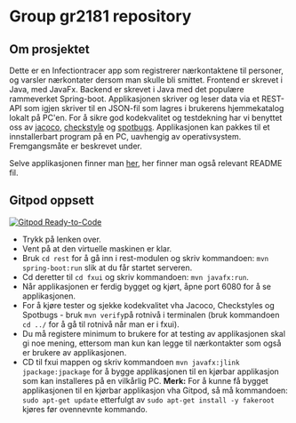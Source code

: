 # Group gr2181 repository

## Om prosjektet

Dette er en Infectiontracer app som registrerer nærkontaktene til personer, og varsler nærkontater dersom man skulle bli smittet. Frontend er skrevet i Java, med JavaFx. Backend er skrevet i Java med det populære rammeverket Spring-boot. Applikasjonen skriver og leser data via et REST-API som igjen skriver til en JSON-fil som lagres i brukerens hjemmekatalog lokalt på PC'en. For å sikre god kodekvalitet og testdekning har vi benyttet oss av [jacoco](https://www.eclemma.org/jacoco/), [checkstyle](https://checkstyle.sourceforge.io/) og [spotbugs](https://spotbugs.github.io/). 
Applikasjonen kan pakkes til et innstallerbart program på en PC, uavhengig av operativsystem. Fremgangsmåte er beskrevet under.

Selve applikasjonen finner man [her](Infectiontracer), her finner man også relevant README fil.

## Gitpod oppsett

[![Gitpod Ready-to-Code](https://img.shields.io/badge/Gitpod-Ready--to--Code-blue?logo=gitpod)](https://gitpod.stud.ntnu.no/#https://gitlab.stud.idi.ntnu.no/it1901/groups-2021/gr2181/gr2181)

- Trykk på lenken over.
- Vent på at den virtuelle maskinen er klar.
- Bruk `cd rest` for å gå inn i rest-modulen og skriv kommandoen: `mvn spring-boot:run` slik at du får startet serveren.
- Cd deretter til `cd fxui` og skriv kommandoen: `mvn javafx:run`.
- Når applikasjonen er ferdig bygget og kjørt, åpne port 6080 for å se applikasjonen.
- For å kjøre tester og sjekke kodekvalitet vha Jacoco, Checkstyles og Spotbugs - bruk `mvn verify`på rotnivå i terminalen (bruk kommandoen `cd ../` for å gå til rotnivå når man er i fxui).
- Du må registere minimum to brukere for at testing av applikasjonen skal gi noe mening, ettersom man kun kan legge til nærkontakter som også er brukere av applikasjonen.
- CD til fxui mappen og skriv kommandoen `mvn javafx:jlink jpackage:jpackage` for å bygge applikasjonen til en kjørbar applikasjon som kan installeres på en vilkårlig PC. **Merk:** For å kunne få bygget applikasjonen til en kjørbar applikasjon vha Gitpod, 
så må kommandoen: `sudo apt-get update` etterfulgt av `sudo apt-get install -y fakeroot` kjøres før ovennevnte kommando.
